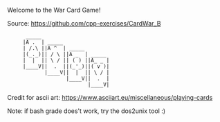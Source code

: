Welcome to the War Card Game!

Source: https://github.com/cpp-exercises/CardWar_B


          _____                      
         |A .  | _____               
         | /.\ ||A ^  | _____        
         |(_._)|| / \ ||A _  | _____ 
         |  |  || \ / || ( ) ||A_ _ |    
         |____V||  .  ||(_'_)||( v )|
                |____V||  |  || \ / |
                       |____V||  .  |
                              |____V|
                                    
Credit for ascii art:
https://www.asciiart.eu/miscellaneous/playing-cards

Note: if bash grade does't work, try the dos2unix tool :)
